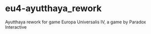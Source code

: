 # eu4-ayutthaya_rework
Ayutthaya rework for game Europa Universalis IV, a game by Paradox Interactive
